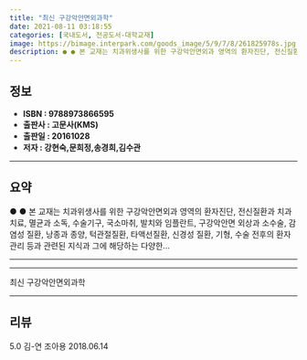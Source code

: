 ```yaml
---
title: "최신 구강악안면외과학"
date: 2021-08-11 03:18:55
categories: [국내도서, 전공도서-대학교재]
image: https://bimage.interpark.com/goods_image/5/9/7/8/261825978s.jpg
description: ● ● 본 교재는 치과위생사를 위한 구강악안면외과 영역의 환자진단, 전신질환과 치과치료, 멸균과 소독, 수술기구, 국소마취, 발치와 임플란트, 구강악안면 외상과 소수술, 감염성 질환, 낭종과 종양, 턱관절질환, 타액선질환, 신경성 질환, 기형, 수술 전후의 환자관리 등과 관련된 지식
---
```


## **정보**

- **ISBN : 9788973866595**
- **출판사 : 고문사(KMS)**
- **출판일 : 20161028**
- **저자 : 강현숙,문희정,송경희,김수관**

------



## **요약**

●  ●  본 교재는 치과위생사를 위한 구강악안면외과 영역의 환자진단, 전신질환과 치과치료, 멸균과 소독, 수술기구, 국소마취, 발치와 임플란트, 구강악안면 외상과 소수술, 감염성 질환, 낭종과 종양, 턱관절질환, 타액선질환, 신경성 질환, 기형, 수술 전후의 환자관리 등과 관련된 지식과 그에 해당하는 다양한... 

------



------


최신 구강악안면외과학 

------


## **리뷰** 

5.0 김-연 조아용 2018.06.14 <br/>